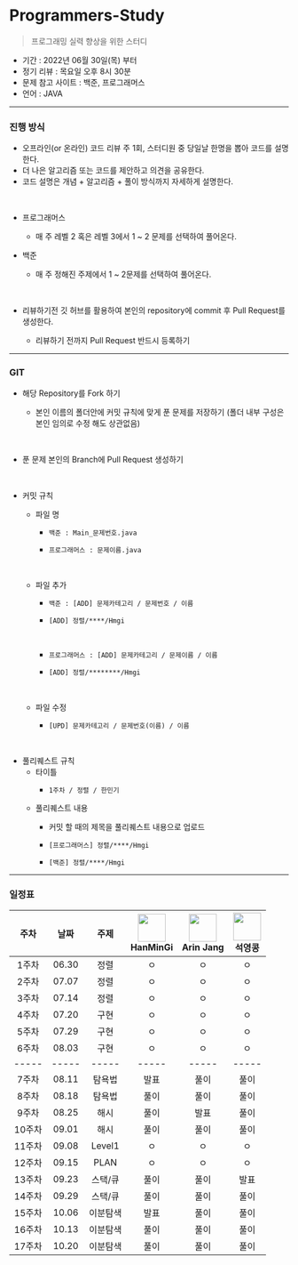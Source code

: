 # Programmers-Study
> 프로그래밍 실력 향상을 위한 스터디

- 기간 : 2022년 06월 30일(목) 부터
- 정기 리뷰 : 목요일 오후 8시 30분
- 문제 참고 사이트 : 백준, 프로그래머스
- 언어 : JAVA
***
### 진행 방식
- 오프라인(or 온라인) 코드 리뷰 주 1회, 스터디원 중 당일날 한명을 뽑아 코드를 설명한다.
- 더 나은 알고리즘 또는 코드를 제안하고 의견을 공유한다.
- 코드 설명은 개념 + 알고리즘 + 풀이 방식까지 자세하게 설명한다.
</br>

- 프로그래머스 

    - 매 주 레벨 2 혹은 레벨 3에서 1 ~ 2 문제를 선택하여 풀어온다.

- 백준
 
    - 매 주 정해진 주제에서 1 ~ 2문제를 선택하여 풀어온다.
</br>

- 리뷰하기전 깃 허브를 활용하여 본인의 repository에 commit 후 Pull Request를 생성한다.

    - 리뷰하기 전까지 Pull Request 반드시 등록하기

***

### GIT
- 해당 Repository를 Fork 하기

    - 본인 이름의 폴더안에 커밋 규칙에 맞게 푼 문제를 저장하기 (폴더 내부 구성은 본인 임의로 수정 해도 상관없음)
</br>

- 푼 문제 본인의 Branch에 Pull Request 생성하기
</br>

- 커밋 규칙
    - 파일 명
        -     백준 : Main_문제번호.java
        -     프로그래머스 : 문제이름.java
        </br>
        
    - 파일 추가
        -     백준 : [ADD] 문제카테고리 / 문제번호 / 이름
        -     [ADD] 정렬/****/Hmgi
        </br>
        
        -     프로그래머스 : [ADD] 문제카테고리 / 문제이름 / 이름
        -     [ADD] 정렬/********/Hmgi
    </br>
    
    - 파일 수정
    
        -     [UPD] 문제카테고리 / 문제번호(이름) / 이름
</br>

- 풀리퀘스트 규칙
    - 타이틀
        -     1주차 / 정렬 / 한민기
    
    - 풀리퀘스트 내용
        - 커밋 할 때의 제목을 풀리퀘스트 내용으로 업로드
        
        -     [프로그래머스] 정렬/****/Hmgi
        -     [백준] 정렬/****/Hmgi
***
### 일정표
| 주차 | 날짜 | 주제 |  <img src="https://avatars.githubusercontent.com/u/22022390?v=4" width="50" height="50"> </br> HanMinGi | <img src="https://avatars.githubusercontent.com/u/108451317?v=4" width="50" height="50"> </br> Arin Jang | <img src="https://avatars.githubusercontent.com/u/70892588?v=4" width="50" height="50"> </br> 석영콩  | 
| :--: | :--------------------------: | :--: | :-----------------: | :------:  | :---------:  |
| 1주차 | 06.30 | 정렬 | ㅇ | ㅇ | ㅇ |
| 2주차 | 07.07 | 정렬 | ㅇ | ㅇ | ㅇ |
| 3주차 | 07.14 | 정렬 | ㅇ | ㅇ | ㅇ |
| 4주차 | 07.20 | 구현 | ㅇ | ㅇ | ㅇ |
| 5주차 | 07.29 | 구현 | ㅇ | ㅇ | ㅇ |
| 6주차 | 08.03 | 구현 | ㅇ | ㅇ | ㅇ |
|-----|-----|-----|-----|-----|-----|
| 7주차 | 08.11 | 탐욕법 | 발표  | 풀이 | 풀이 |
| 8주차 | 08.18 | 탐욕법 | 풀이 | 풀이 | 풀이 |
| 9주차 | 08.25 | 해시 | 풀이 | 발표 | 풀이 |
| 10주차 | 09.01 | 해시 | 풀이 | 풀이 | 풀이 |
| 11주차 | 09.08 | Level1 | ㅇ | ㅇ | ㅇ |
| 12주차 | 09.15 | PLAN | ㅇ | ㅇ | ㅇ |
| 13주차 | 09.23 | 스택/큐 | 풀이 | 풀이 | 발표 |
| 14주차 | 09.29 | 스택/큐 | 풀이 | 풀이 | 풀이 |
| 15주차 | 10.06 | 이분탐색 | 발표 | 풀이 | 풀이 |
| 16주차 | 10.13 | 이분탐색 | 풀이 | 풀이 | 풀이 |
| 17주차 | 10.20 | 이분탐색 | 풀이 | 풀이 | 풀이 |


